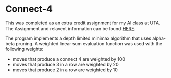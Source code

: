 # Connect-4

This was completed as an extra credit assignment for my AI class at UTA. The Assignment and relavent information can be found [HERE](http://vlm1.uta.edu/~athitsos/courses/cse4308_summer2013/assignments/programming2/).

The program implements a depth limited minimax algorithm that uses alpha-beta pruning. A weighted linear sum evaluation function was used with the following weights: 
  * moves that produce a connect 4 are weighted by 100
  * moves that produce 3 in a row are weighted by 20
  * moves that produce 2 in a row are weighted by 10
